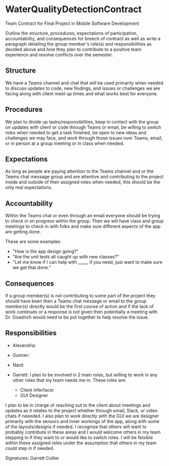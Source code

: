 # WaterQualityDetectionContract
Team Contract for Final Project in Mobile Software Development

Outline the structure, procedures, expectations of participation, accountability, and consequences for breech of contract as well as write a paragraph detailing the group member's role(s) and responsibilities as decided above and how they plan to contribute to a positive team experience and resolve conflicts over the semester.

## Structure

We have a Teams channel and chat that will be used primarily when needed to discuss updates to code, new findings, and issues or challenges we are facing along with client meet up times and what works best for everyone.

## Procedures

We plan to divide up tasks/responsibilities, keep in contact with the group on updates with client or code through Teams or email, be willing to switch roles when needed to get a task finished, be open to new ideas and challenges we may face, and work through those issues over Teams, email, or in person at a group meeting or in class when needed.

## Expectations

As long as people are paying attention to the Teams channel and or the Teams chat message group and are attentive and contributing to the project inside and outside of their assigned roles when needed, this should be the only real expectations.

## Accountability

Within the Teams chat or even through an email everyone should be trying to check in on progress within the group. Then we will have class and group meetings to check in with folks and make sure different aspects of the app are getting done.

These are some examples:

- "How is the app design going?"
- "Are the unit tests all caught up with new classes?"
- "Let me know if I can help with _____ if you need, just want to make sure we get that done."

## Consequences

If a group member(s) is not contributing to some part of the project they should have been then a Teams chat message or email to the group member(s) directly would be the first course of action and if the lack of work continues or a response is not given then potentially a meeting with Dr. Goadrich would need to be put together to help resolve the issue.

## Responsibilities

- Alexandria:

- Gunner:

- Nard:

- Garrett: I plan to be involved in 2 main roles, but willing to work in any other roles that my team needs me in. These roles are:
  - Client Inferfacer
  - GUI Designer

I plan to be in charge of reaching out to the client about meetings and updates as it relates to the project whether through email, Slack, or video chats if neeeded. I also plan to work directly with the GUI we are designer primarily with the sensors and inner workings of the app, along with some of the layouts/designs if needed. I recognize that others will want to probably contribute in these areas and I would welcome others in my team stepping in if they want to or would like to switch roles. I will be felxible within these assigned roles under the assumption that others in my team could step in if needed. 

Signatures: Garrett Collier
